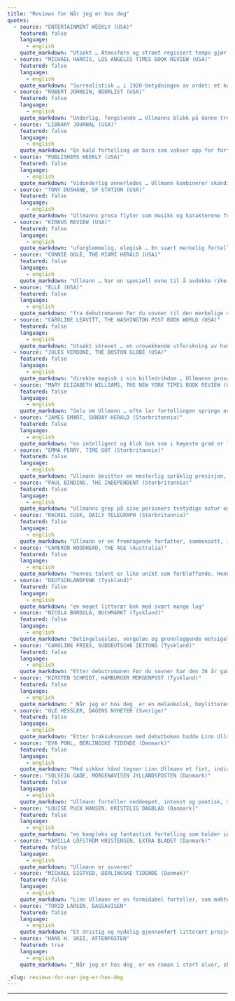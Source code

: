 ```yaml
---
title: "Reviews for Når jeg er hos deg"
quotes:
  - source: "ENTERTAINMENT WEEKLY (USA)"
    featured: false
    language:
      - english
    quote_markdown: "Utsøkt … Atmosfære og stramt regissert tempo gjør dette til et bitende kaldt øyeblikk av en leseropplevelse, med en kulde som varer lengre enn en skandinavisk vinter"
  - source: "MICHAEL HARRIS, LOS ANGELES TIMES BOOK REVIEW (USA)"
    featured: false
    language:
      - english
    quote_markdown: "Surrealistisk … i 1920-betydningen av ordet: et kunstverk som visker ut grensene mellom verdslig virkelighet og virkeligheten i fantasier og drømmer … Ullmann skiller seg ut med sin humor … smarte prosa og frekke holdning"
  - source: "ROBERT JOHNSIN, BOOKLIST (USA)"
    featured: false
    language:
      - english
    quote_markdown: "Underlig, fengslende … Ullmanns blikk på denne tross alt ganske tradisjonelle familien er teatralsk, og hver eneste scene fylles med tegn. Til slutt blir Stella og hennes død likevel stående som en uløst gåte."
  - source: "LIBRARY JOURNAL (USA)"
    featured: false
    language:
      - english
    quote_markdown: "En kald fortelling om barn som vokser opp for fort og voksne som ikke vokser opp i det hele tatt. Dette verket vil appellere til de som kan godta fraværet av en eneste sympatisk karakter."
  - source: "PUBLISHERS WEEKLY (USA)"
    featured: false
    language:
      - english
    quote_markdown: "Vidunderlig annerledes … Ullmann kombinerer skandinavisk klarsyn med leken prosa … resultatet er egenartet og vellykket … belønningen er en følelsesladet og lagvis fortelling om det udefinerbare i sannheten"
  - source: "TONY DUSHANE, SF STATION (USA)"
    featured: false
    language:
      - english
    quote_markdown: "Ullmanns prosa flyter som musikk og karakterene forblir gåtefulle"
  - source: "KIRKUS REVIEW (USA)"
    featured: false
    language:
      - english
    quote_markdown: "uforglemmelig, elegisk … En svært merkelig fortelling som kunne ha blitt uutholdelig pretensiøs – men den er finurlig og lett nok til at den fungerer og skaper akkurat den rette atmosfæren av forutanelse og sorg."
  - source: "CONNIE OGLE, THE MIAMI HERALD (USA)"
    featured: false
    language:
      - english
    quote_markdown: "Ullmann … har en spesiell evne til å avdekke rike, usedvanlige detaljer som gir denne gripende historien et pust av svart humor"
  - source: "ELLE (USA)"
    featured: false
    language:
      - english
    quote_markdown: "fra debutromanen Før du sovner til den merkelige og fantastiske oppfølgeren _Når jeg er hos deg_ har Ullmann ubesværet etablert seg som en distinkt litterær stemme … helt særegent"
  - source: "CAROLINE LEAVITT, THE WASHINGTON POST BOOK WORLD (USA)"
    featured: false
    language:
      - english
    quote_markdown: "Utsøkt skrevet … en urovekkende utforskning av hvordan kjærligheten like gjerne kan være en linedans som det å balansere på kanten av et hustak, med et desperat håp om å unnslippe et uunngåelig fall."
  - source: "JULES VERDONE, THE BOSTON GLOBE (USA)"
    featured: false
    language:
      - english
    quote_markdown: "direkte magisk i sin billedrikdom … Ullmanns prosa er knapp, men ikke tørr, sober, men ikke uten humor … Bildet av Stella som faller … etter som romanen folder og utfolder seg, er et bilde som ikke forsvinner så lett."
  - source: "MARY ELIZABETH WILLIAMS, THE NEW YORK TIMES BOOK REVIEW (USA)"
    featured: false
    language:
      - english
    quote_markdown: "Selv om Ullmann … ofte lar fortellingen springe av gårde som et barn på ville veier, har hun en urokkelig overbevisning om at sidesporene er avgjørende for målet. Hun har et særskilt talent for å veve de banale detaljene i kjærlighet, karriere og familie sammen med drømmenes og gjenferdenes mystiske verden til ett sømløst stoff. Hvis hun sporer av over flere sider for å fortelle den triste historien om det korte livet til bestefaren til Stellas ektemann, eller ødsler en ekstravagant mengde plass på de sorgfylte minnene til hennes eldre venn Axel, bidrar det bare til å berike fortellingens hypnotiske tiltrekning og øker leserens iver etter å vende tilbake til Stella og ta del i gåten omkring hennes endelige fall."
  - source: "JAMES SMART, SUNDAY HERALD (Storbritannia)"
    featured: false
    language:
      - english
    quote_markdown: "en intelligent og klok bok som i høyeste grad er leseverdig."
  - source: "EMMA PERRY, TIME OUT (Storbritannia)"
    featured: false
    language:
      - english
    quote_markdown: "Ullmann besitter en mesterlig språklig presisjon, fanger en enorm detaljrikdom i en enkel setning."
  - source: "PAUL BINDING, THE INDEPENDENT (Storbritannia)"
    featured: false
    language:
      - english
    quote_markdown: "Ullmanns grep på sine personers tvetydige natur og hennes forståelse for deres bakgrunn er beundringsverdig sterk. Den styrende metaforen for fallet, og for fortetningen i disse to sekundene er både poetisk og intellektuelt tilfredsstillende … hun har et skarpt øre og blikk, et skarpt sinn, som bare er hennes eget."
  - source: "RACHEL CUSK, DAILY TELEGRAPH (Storbritannia)"
    featured: false
    language:
      - english
    quote_markdown: "Ullmann er en fremragende forfatter, sammensatt, intelligent og samvittighetsfull. Privatlivets drama, og dramaet her og nå, vil stadig trenge stemmer som hennes"
  - source: "CAMERON WOODHEAD, THE AGE (Australia)"
    featured: false
    language:
      - english
    quote_markdown: "hennes talent er like unikt som forbløffende. Hennes først roman Før du sovner, ble møtt med internasjonalt bifall. Den andre romanen, som så ofte er forfatterens snubletråd, bekrefter at Ullmann er en forfatter med empati og eleganse."
  - source: "DEUTSCHLANDFUNK (Tyskland)"
    featured: false
    language:
      - english
    quote_markdown: "en meget litterær bok med svært mange lag"
  - source: "NICOLA BARDOLA, BUCHMARKT (Tyskland)"
    featured: false
    language:
      - english
    quote_markdown: "Betingelsesløs, vergeløs og grunnleggende motsigelsesfylt … Ikke siden Beckett har tausheten vært så virkningsfullt anvendt"
  - source: "CAROLINE FRIES, SÜDDEUTSCHE ZEITUNG (Tyskland)"
    featured: false
    language:
      - english
    quote_markdown: "Etter debutromanen Før du sovner har den 36 år gamle litteraturkritikeren … med _Når jeg er hos deg_ på ny lykkes med en bok om lengsler, drømmer og livets absurditeter. Ganske enkelt vakker"
  - source: "KIRSTEN SCHMIDT, HAMBURGER MORGENPOST (Tyskland)"
    featured: false
    language:
      - english
    quote_markdown: "_Når jeg er hos deg_ er en melankolsk, høylitterær roman om menneskets uutslukkelige lengsel etter nærhet og kjærlighet"
  - source: "OLE HESSLER, DAGENS NYHETER (Sverige)"
    featured: false
    language:
      - english
    quote_markdown: "Etter braksuksessen med debutboken hadde Linn Ullmann lett kunnet blitt rammet av forventningenes paralysi. 150 000 svensker skal ha skaffet seg Før du sovner. Omslagsfliken på den nye boken siterer hva selveste New York Times sa om den forrige – ‘et sansevart og lysende verk’. Jeg synes faktisk den nya er bedre. Bedre fordi den er mer interessant komponert, mer syngende i tempo og stil, mer intensiv i sine privatheter … Den er skrevet med finesserikt driv og med vakker musikalitet"
  - source: "EVA POHL, BERLINGSKE TIDENDE (Danmark)"
    featured: false
    language:
      - english
    quote_markdown: "Med sikker hånd tegner Linn Ullmann et fint, indirekte kvinneportrett, som rammer et kvinnelig felt mellom begeistringen og den svimlende utsikt til avgrunnen. Hun fanger styrken i sårbarheden"
  - source: "SOLVEIG GADE, MORGENAVISEN JYLLANDSPOSTEN (Danmark)"
    featured: false
    language:
      - english
    quote_markdown: "Ullmann forteller neddempet, intenst og poetisk, samtidig med at hun innhyller en umiddelbar gjenkjennelig verden i et forunderlig skjær … En roman, som både fascinerer og drar. Og blir sittende i sinnet som en vemodig klang lenge etter endt lesning"
  - source: "LOUISE PUCK HANSEN, KRISTELIG DAGBLAD (Danmark)"
    featured: false
    language:
      - english
    quote_markdown: "en kompleks og fantastisk fortelling som holder intensiteten både i sin beskrivelse av hverdagsobservasjoner og i sine abstraksjoner. Det virker som om forfatteren har uhindret adgang til alle livets mysterier og dertil mot til å fortelle om dem. Den usedvanlige kombinasjonen av et språklig talent, en imponerende tankekraft og et varmt hjerte hos forfatteren må kunne begeistre mange lesere"
  - source: "KAMILLA LÖFSTRÖM KRISTENSEN, EXTRA BLADET (Danmark)"
    featured: false
    language:
      - english
    quote_markdown: "Ullmann er suveren"
  - source: "MICHAEL EIGTVED, BERLINGSKE TIDENDE (Danmak)"
    featured: false
    language:
      - english
    quote_markdown: "Linn Ullmann er en formidabel forteller, som makter å kombinere denne historien som er full av tilværelsens skygge, med et humoristisk skjær hvor tragediens balanseres uten at det blir påtatt – av en befriende komikk"
  - source: "TURID LARSEN, DAGSAVISEN"
    featured: false
    language:
      - english
    quote_markdown: "Et dristig og nydelig gjennomført litterært prosjekt. Det er bare å fastlå at Linn Ullmann er forfatter. Hun var ikke et stjerneskudd. Hun hadde mer i ermet … det er en imponerende bredde og fyldighet som preget _Når jeg er hos deg_ … Ullmann viser med denne romanen at hun har en overbevisende litterær språkfølelse … en nytelse å lese … Ordvalget er presist, elegant og noen ganger forfriskende uvørent. Konklusjonen må bli: bestått med glans"
  - source: "HANS H. SKEI, AFTENPOSTEN"
    featured: true
    language:
      - english
    quote_markdown: "_Når jeg er hos deg_ er en roman i stort alvor, skrevet med overskudd og vilje til å komme under huden på personene og langt under familiehistorienes overflateløgner. Det er en bok full av død og glemsel og mange slags fall, men også en bok om trøst og glede. Den krydres av mange strålende småfortellinger og spenstige innfall … _Når jeg er hos deg_ er en roman man skal unne seg å lese!"

_slug: reviews-for-nar-jeg-er-hos-deg
---
```


---
